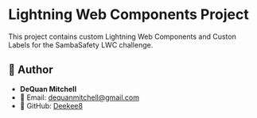 # Lightning Web Components Project

This project contains custom Lightning Web Components and Custon Labels for the SambaSafety LWC challenge.

## 📌 Author
- **DeQuan Mitchell**
- 📧 Email: dequanmitchell@gmail.com
- 💼 GitHub: [Deekee8](https://github.com/Deekee8)
